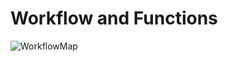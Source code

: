 # Workflow and Functions

![WorkflowMap](https://user-images.githubusercontent.com/38722664/79650431-63190500-81b1-11ea-83a9-3b1b4b8488ce.jpg)
